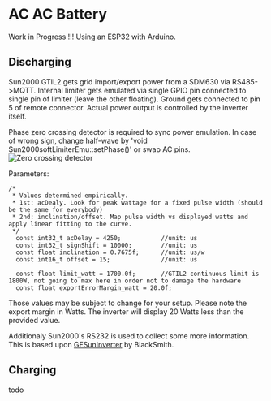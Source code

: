 # AC AC Battery

Work in Progress !!!
Using an ESP32 with Arduino.

## Discharging

Sun2000 GTIL2 gets grid import/export power from a SDM630 via RS485->MQTT. Internal limiter gets emulated via single GPIO pin connected to single pin of limiter (leave the other floating). Ground gets connected to pin 5 of remote connector. Actual power output is controlled by the inverter itself.

Phase zero crossing detector is required to sync power emulation. In case of wrong sign, change half-wave by 'void Sun2000softLimiterEmu::setPhase()' or swap AC pins.
![Zero crossing detector](https://raw.githubusercontent.com/3s1d/ACACbattery/master/zeroCrossing.png)

Parameters:
```
/*
 * Values determined empirically. 
 * 1st: acDealy. Look for peak wattage for a fixed pulse width (should be the same for everybody)
 * 2nd: inclination/offset. Map pulse width vs displayed watts and apply linear fitting to the curve.
 */
  const int32_t acDelay = 4250;           //unit: us
  const int32_t signShift = 10000;        //unit: us
  const float inclination = 0.7675f;      //unit: us/w
  const int16_t offset = 15;              //unit: us 
  
  const float limit_watt = 1700.0f;       //GTIL2 continuous limit is 1800W, not going to max here in order not to damage the hardware
  const float exportErrorMargin_watt = 20.0f;
```
Those values may be subject to change for your setup. Please note the export margin in Watts. The inverter will display 20 Watts less than the provided value.

Additionaly Sun2000's RS232 is used to collect some more information. This is based upon [GFSunInverter](https://github.com/BlackSmith/GFSunInverter) by BlackSmith.

## Charging
 
todo
